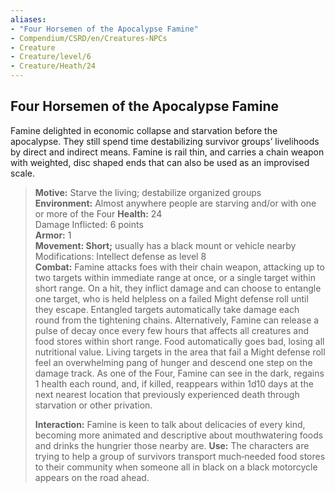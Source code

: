 ```yaml
---
aliases:
- "Four Horsemen of the Apocalypse Famine"
- Compendium/CSRD/en/Creatures-NPCs
- Creature
- Creature/level/6
- Creature/Heath/24
---
```


## Four Horsemen of the Apocalypse Famine   
Famine delighted in economic collapse and starvation before the apocalypse. They still spend time destabilizing survivor groups’ livelihoods by direct and indirect means. Famine is rail thin, and carries a chain weapon with weighted, disc shaped ends that can also be used as an improvised scale.
>**Motive:** Starve the living; destabilize organized groups  
>**Environment:** Almost anywhere people are starving and/or with one or more of the Four
>**Health:** 24  
>Damage Inflicted: 6 points  
>**Armor:** 1  
>**Movement: Short;** usually has a black mount or vehicle nearby  
>Modifications: Intellect defense as level 8  
>**Combat:** Famine attacks foes with their chain weapon, attacking up to two targets within immediate range at once, or a single target within short range. On a hit, they inflict damage and can choose to entangle one target, who is held helpless on a failed Might defense roll until they escape. Entangled targets automatically take damage each round from the tightening chains. Alternatively, Famine can release a pulse of decay once every few hours that affects all creatures and food stores within short range. Food automatically goes bad, losing all nutritional value. Living targets in the area that fail a Might defense roll feel an overwhelming pang of hunger and descend one step on the damage track. As one of the Four, Famine can see in the dark, regains 1 health each round, and, if killed, reappears within 1d10 days at the next nearest location that previously experienced death through starvation or other privation.   
>
>**Interaction:** Famine is keen to talk about delicacies of every kind, becoming more animated and descriptive about mouthwatering foods and drinks the hungrier those nearby are.
>**Use:** The characters are trying to help a group of survivors transport much‑needed food stores to their community when someone all in black on a black motorcycle appears on the road ahead.
